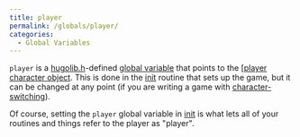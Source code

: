 ```yaml
---
title: player
permalink: /globals/player/
categories: 
  - Global Variables
---
```


`player` is a [hugolib.h](library/hugolib.h/)-defined 
[global variable](basics/global/) that points to the
[[player character object](characters/). This is done in the
[init](routines/init/) routine that sets up the game, but it can be
changed at any point (if you are writing a game with
[character-switching](strings/changing-player-characters/)).

Of course, setting the `player` global variable in
[init](routines/init/) is what lets all of your routines and things
refer to the player as "player".
